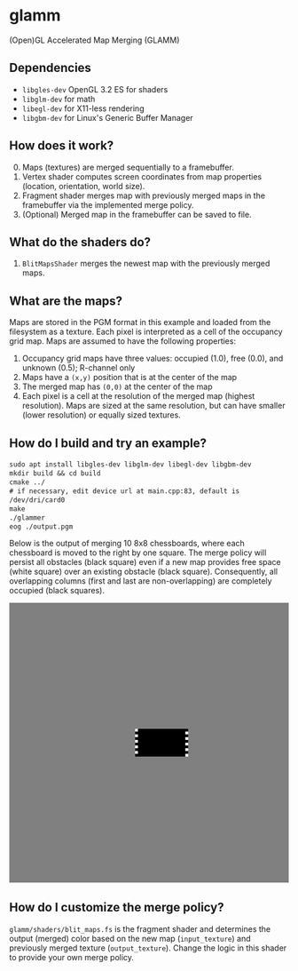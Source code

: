 # glamm
(Open)GL Accelerated Map Merging (GLAMM)

## Dependencies

- `libgles-dev` OpenGL 3.2 ES for shaders
- `libglm-dev` for math
- `libegl-dev` for X11-less rendering
- `libgbm-dev` for Linux's Generic Buffer Manager

## How does it work?

0. Maps (textures) are merged sequentially to a framebuffer.
1. Vertex shader computes screen coordinates from map properties (location, orientation, world size).
2. Fragment shader merges map with previously merged maps in the framebuffer via the implemented merge policy.
3. (Optional) Merged map in the framebuffer can be saved to file. 

## What do the shaders do?

1. `BlitMapsShader` merges the newest map with the previously merged maps.

## What are the maps?

Maps are stored in the PGM format in this example and loaded from the filesystem as a texture. Each pixel is interpreted as a cell of the occupancy grid map. Maps are assumed to have the following properties:

1. Occupancy grid maps have three values: occupied (1.0), free (0.0), and unknown (0.5); R-channel only
2. Maps have a `(x,y)` position that is at the center of the map
3. The merged map has `(0,0)` at the center of the map
4. Each pixel is a cell at the resolution of the merged map (highest resolution). Maps are sized at the same resolution, but can have smaller (lower resolution) or equally sized textures.

## How do I build and try an example?

```
sudo apt install libgles-dev libglm-dev libegl-dev libgbm-dev
mkdir build && cd build
cmake ../
# if necessary, edit device url at main.cpp:83, default is /dev/dri/card0
make
./glammer
eog ./output.pgm
```

Below is the output of merging 10 8x8 chessboards, where each chessboard is moved to the right by one square. The merge policy will persist all obstacles (black square) even if a new map provides free space (white square) over an existing obstacle (black square). Consequently, all overlapping columns (first and last are non-overlapping) are completely occupied (black squares).

![Example Output](img/simple_overlap_prototype.jpg)

## How do I customize the merge policy?

`glamm/shaders/blit_maps.fs` is the fragment shader and determines the output (merged) color based on the new map (`input_texture`) and previously merged texture (`output_texture`). Change the logic in this shader to provide your own merge policy.